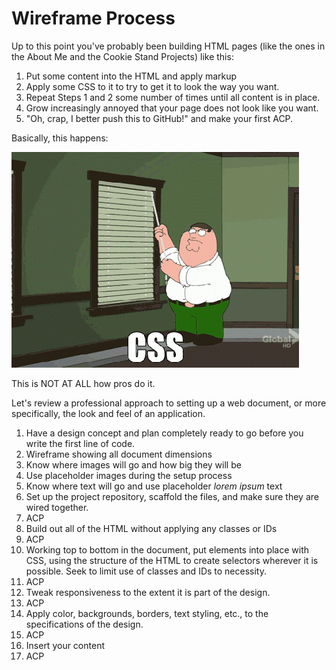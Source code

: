 # Wireframe Process

Up to this point you've probably been building HTML pages (like the ones in the About Me and the Cookie Stand Projects) like this:

1. Put some content into the HTML and apply markup
2. Apply some CSS to it to try to get it to look the way you want.
3. Repeat Steps 1 and 2 some number of times until all content is in place.
4. Grow increasingly annoyed that your page does not look like you want.
5. "Oh, crap, I better push this to GitHub!" and make your first ACP.

Basically, this happens:

![Peter Griffin](peter-griffin-css.gif)

This is NOT AT ALL how pros do it.

Let's review a professional approach to setting up a web document, or more specifically, the look and feel of an application.

1. Have a design concept and plan completely ready to go before you write the first line of code.
  1. Wireframe showing all document dimensions
  2. Know where images will go and how big they will be
  3. Use placeholder images during the setup process
  4. Know where text will go and use placeholder *lorem ipsum* text
2. Set up the project repository, scaffold the files, and make sure they are wired together.
3. ACP
4. Build out all of the HTML without applying any classes or IDs
5. ACP
6. Working top to bottom in the document, put elements into place with CSS, using the structure of the HTML to create selectors wherever it is possible. Seek to limit use of classes and IDs to necessity.
7. ACP
8. Tweak responsiveness to the extent it is part of the design.
9. ACP
10. Apply color, backgrounds, borders, text styling, etc., to the specifications of the design.
11. ACP
12. Insert your content
13. ACP
